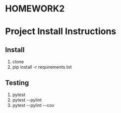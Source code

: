 # HOMEWORK2
# Project Install Instructions

## Install

1. clone
2. pip install -r requirements.txt

## Testing

1. pytest
2. pytest --pylint
3. pytest --pylint --cov
